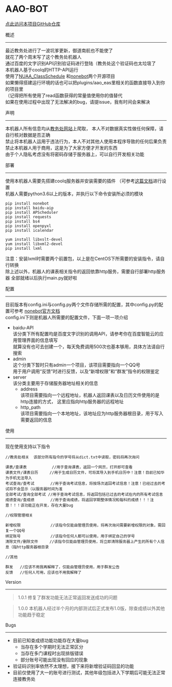 AAO-BOT
=======
[点此访问本项目GitHub仓库](https://github.com/abc55660745/AAO-BOT)  

概述
___
最近教务处进行了一波坑爹更新，御道南航也不能使了  
就花了两个周末写了这个教务处机器人  
通过百度的文字识别API识别验证码进行登陆（教务处这个验证码也太垃圾了  
本机器人基于coolq的HTTP-API运行  
使用了[NUAA_ClassSchedule](https://miaotony.github.io/NUAA_ClassSchedule/)
和[nonebot](https://github.com/richardchien/nonebot)两个开源项目  
如果懒得搭建运行环境的话也可以把plugins/aao_eas里相关的函数直接导入到你的项目里  
（记得把所有使用了read函数获得的常量值使用你的值替代  
如果在使用过程中出现了无法解决的bug，请提issue，我有时间会来解决

声明
___
本机器人所有信息均从[教务处网站](http://aao-eas.nuaa.edu.cn)上爬取，
本人不对数据真实性做任何保障，请自行核对数据是否正确  
禁止将本机器人运用于违法行为，本人不对其他人使用本程序导致的任何后果负责  
禁止本机器人用于商用，这是为了大家方便才开发的东西  
由于个人隐私考虑没有将密码存储于服务器上，可以自行开发相关功能

部署
____
使用本机器人需要先搭建coolq服务器并安装需要的插件
（可参考[这篇文档](https://cqhttp.cc/docs/4.12/#/)进行设置  
机器人需要python3.6以上的版本，并执行以下命令安装所必须的模块
```shell script
pip install nonebot
pip install baidu-aip
pip install APScheduler
pip install requests
pip install bs4
pip install openpyxl
pip install icalendar

yum install libxslt-devel
yum install libxml2-devel
pip install lxml
```
注意：安装lxml时需要两个前置包，以上是在CentOS下所需要的安装指令，请自行转换  
除上述以外，机器人的课表相关指令的返回依靠http服务，需要自行部署http服务器
全部就绪以后执行main.py就好啦

配置
____
目前版本有config.ini与config.py两个文件存储所需的配置，其中config.py的配置可参考
[nonebot官方文档](https://nonebot.cqp.moe/guide/basic-configuration.html)  
config.ini下则是机器人所需要的配置文件，下面一项一项介绍
- baidu-API  
    该分类下所有配置均是百度文字识别的调用API，请参考你在百度智能云的应用管理界面的信息填写  
    就算没有也可去创建一个，每天免费调用500次也基本够用，具体方法请自行搜索
- admin  
    这个分类下暂时只有admin一个项目，该项目需要指向一个QQ号  
    用于用户调用“反馈”时进行反馈，以及“新增权限”和“群发”指令的权限鉴定
- server  
    该分类主要用于存储服务器地址相关的信息
    - address  
        该项目需要指向一个远程地址，机器人返回课表以及日历文件使用的是http连接的方式，
        这里应指向http服务器的远程地址  
    - http_path  
        该项目需要指向一个本地地址，该地址应为http服务器根目录，用于写入需要返回的信息

使用
____
现在使用支持以下指令  
```
//教务处相关  该部分所有指令的学号将从dict.txt中读取，密码将再次询问

课表/查课表           //用于查询课表，返回一个网页，打开即可查看
课表文件/课表日历     //用于生成日历文件，可将其导入到手机日历中！注意！目前已知华为手机无法导入
考试查询/查考试       //用于查询考试信息，将按场次返回考试信息！注意！已经过去的考试将不会显示（以服务器时间为准
全部考试/查询全部考试 //用于查询考试信息，将返回包括已过去的考试在内的所有考试信息
成绩查询/查成绩       //用于查询成绩，将返回学期整体情况和每科的成绩！！！注意！！！该功能正在开发，存在大量bug

//权限管理相关

新增权限             //该指令仅能由管理员使用，将再次询问需要新增权限的对象，需回复一个QQ号
绑定账号             //该指令任何人都可以使用，用于绑定自己的学号
清除文件/删除文件     //该指令仅能由管理员使用，将立即清除服务器上产生的所有个人信息（指http服务器根目录

//其他

群发   //应该不用我再解释了，仅能由管理员使用，用于群发公告
反馈   //任何人可用，应该也不用我解释了
```

Version
_______
>1.0.1 修复了群发功能无法正常返回发送成功的问题  

>1.0.0 本机器人经过半个月的内部测试后正式发布1.0版，除查成绩以外其他功能趋于稳定

Bugs
____
- 目前已知查成绩功能功能存在大量bug
  - 当存在多个学期时无法正常区分
  - 当存在多门课程时出现排版错误
  - 部分账号可能出现没有回应的现象
 - 验证码识别率依然不太理想，接下来将新增验证码回显的功能
 - 目前仅使用了大一的账号进行测试，其他年级包括进入下学期后可能无法正常连接教务处
